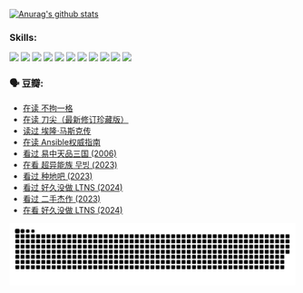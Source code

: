
[![Anurag's github stats](https://github-readme-stats.vercel.app/api?username=w940853815)](https://github.com/anuraghazra/github-readme-stats)

### Skills:

<code><img height="32" src="https://cdn.jsdelivr.net/npm/simple-icons@v5/icons/python.svg"></code>
<code><img height="32" src="https://cdn.jsdelivr.net/npm/simple-icons@v5/icons/javascript.svg"></code>
<code><img height="32" src="https://cdn.jsdelivr.net/npm/simple-icons@v5/icons/django.svg"></code>
<code><img height="32" src="https://cdn.jsdelivr.net/npm/simple-icons@v5/icons/flask.svg"></code>
<code><img height="32" src="https://cdn.jsdelivr.net/npm/simple-icons@v5/icons/vuetify.svg"></code>
<code><img height="32" src="https://cdn.jsdelivr.net/npm/simple-icons@v5/icons/git.svg"></code>
<code><img height="32" src="https://cdn.jsdelivr.net/npm/simple-icons@v5/icons/docker.svg"></code>
<code><img height="32" src="https://cdn.jsdelivr.net/npm/simple-icons@v5/icons/postgresql.svg"></code>
<code><img height="32" src="https://cdn.jsdelivr.net/npm/simple-icons@v5/icons/elasticsearch.svg"></code>
<code><img height="32" src="https://cdn.jsdelivr.net/npm/simple-icons@v5/icons/macos.svg"></code>
<code><img height="32" src="https://cdn.jsdelivr.net/npm/simple-icons@v5/icons/linux.svg"></code>

### 🗣 豆瓣:

<!-- DOUBAN-ACTIVITIES:START -->
- [在读 不拘一格](https://www.douban.com/people/136069238/status/4541712161/?_i=10584031)
- [在读 刀尖（最新修订珍藏版）](https://www.douban.com/people/136069238/status/4541711339/?_i=10584031)
- [读过 埃隆·马斯克传](https://www.douban.com/people/136069238/status/4541710351/?_i=10584031)
- [在读 Ansible权威指南](https://www.douban.com/people/136069238/status/4539151450/?_i=10584031)
- [看过 易中天品三国‎ (2006)](https://www.douban.com/people/136069238/status/4529910812/?_i=10584031)
- [在看 超异能族 무빙‎ (2023)](https://www.douban.com/people/136069238/status/4527291077/?_i=10584031)
- [看过 种地吧‎ (2023)](https://www.douban.com/people/136069238/status/4527289637/?_i=10584031)
- [看过 好久没做 LTNS‎ (2024)](https://www.douban.com/people/136069238/status/4527289515/?_i=10584031)
- [看过 二手杰作‎ (2023)](https://www.douban.com/people/136069238/status/4522502716/?_i=10584031)
- [在看 好久没做 LTNS‎ (2024)](https://www.douban.com/people/136069238/status/4521969883/?_i=10584031)
<!-- DOUBAN-ACTIVITIES:END -->


![Snake animation](https://raw.githubusercontent.com/w940853815/w940853815/output/github-contribution-grid-snake.svg)

<!--
**w940853815/w940853815** is a ✨ _special_ ✨ repository because its `README.md` (this file) appears on your GitHub profile.

Here are some ideas to get you started:

- 🔭 I’m currently working on ...
- 🌱 I’m currently learning ...
- 👯 I’m looking to collaborate on ...
- 🤔 I’m looking for help with ...
- 💬 Ask me about ...
- 📫 How to reach me: ...
- 😄 Pronouns: ...
- ⚡ Fun fact: ...
-->
